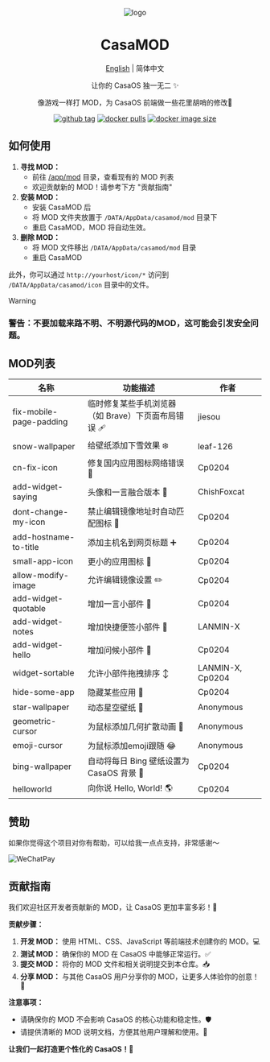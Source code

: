 <div align="center">

![logo](img/icon.png)

# CasaMOD

[English](/README.md) | 简体中文

让你的 CasaOS 独一无二 ✨

像游戏一样打 MOD，为 CasaOS 前端做一些花里胡哨的修改🎨


[![github tag][gitHub-tag-image]][github-url] [![docker pulls][docker-pulls-image]][docker-url] [![docker image size][docker-image-size-image]][docker-url]

[gitHub-tag-image]: https://img.shields.io/github/v/tag/Cp0204/casamod
[docker-pulls-image]: https://img.shields.io/docker/pulls/cp0204/casamod
[docker-image-size-image]: https://img.shields.io/docker/image-size/cp0204/casamod
[github-url]: https://github.com/Cp0204/casamod
[docker-url]: https://hub.docker.com/r/cp0204/casamod

</div>

## 如何使用

1. **寻找 MOD：**
    *   前往 [/app/mod](/app/mod) 目录，查看现有的 MOD 列表
    *   欢迎贡献新的 MOD！请参考下方 "贡献指南"
2. **安装 MOD：**
    *   安装 CasaMOD 后
    *   将 MOD 文件夹放置于 `/DATA/AppData/casamod/mod` 目录下
    *   重启 CasaMOD，MOD 将自动生效。
3. **删除 MOD：**
    *   将 MOD 文件移出 `/DATA/AppData/casamod/mod` 目录
    *   重启 CasaMOD

此外，你可以通过 `http://yourhost/icon/*` 访问到 `/DATA/AppData/casamod/icon` 目录中的文件。

> [!WARNING]
> ### 警告：不要加载来路不明、不明源代码的MOD，这可能会引发**安全**问题。
## MOD列表

| 名称 | 功能描述 | 作者 |
| --- | -------- | ---- |
| fix-mobile-page-padding | 临时修复某些手机浏览器（如 Brave）下页面布局错误 🩹 | jiesou |
| snow-wallpaper | 给壁纸添加下雪效果 ❄️ | leaf-126 |
| cn-fix-icon | 修复国内应用图标网络错误 🎨 | Cp0204 |
| add-widget-saying | 头像和一言融合版本 👋 | ChishFoxcat |
| dont-change-my-icon | 禁止编辑镜像地址时自动匹配图标 🚫 | Cp0204 |
| add-hostname-to-title | 添加主机名到网页标题 ➕ | Cp0204 |
| small-app-icon | 更小的应用图标 🤏 | Cp0204 |
| allow-modify-image | 允许编辑镜像设置 ✏️ | Cp0204 |
| add-widget-quotable | 增加一言小部件 💬 | Cp0204 |
| add-widget-notes | 增加快捷便签小部件 📝 | LANMIN-X |
| add-widget-hello | 增加问候小部件 👋 | Cp0204 |
| widget-sortable | 允许小部件拖拽排序 ↕️ | LANMIN-X, Cp0204 |
| hide-some-app | 隐藏某些应用 🙈 | Cp0204 |
| star-wallpaper | 动态星空壁纸 🌌 | Anonymous |
| geometric-cursor | 为鼠标添加几何扩散动画 💠 | Anonymous |
| emoji-cursor | 为鼠标添加emoji跟随 😂 | Anonymous |
| bing-wallpaper | 自动将每日 Bing 壁纸设置为 CasaOS 背景 🌇  | Cp0204 |
| helloworld    | 向你说 Hello, World! 🌎 | Cp0204 |

## 赞助

如果你觉得这个项目对你有帮助，可以给我一点点支持，非常感谢～

![WeChatPay](https://cdn.jsdelivr.net/gh/Cp0204/Cp0204@main/img/wechat_pay_qrcode.png)

## 贡献指南

我们欢迎社区开发者贡献新的 MOD，让 CasaOS 更加丰富多彩！💖

**贡献步骤：**

1. **开发 MOD：** 使用 HTML、CSS、JavaScript 等前端技术创建你的 MOD。💻
2. **测试 MOD：** 确保你的 MOD 在 CasaOS 中能够正常运行。✅
3. **提交 MOD：** 将你的 MOD 文件和相关说明提交到本仓库。📥
4. **分享 MOD：**  与其他 CasaOS 用户分享你的 MOD，让更多人体验你的创意！🎉

**注意事项：**

*   请确保你的 MOD 不会影响 CasaOS 的核心功能和稳定性。🛡️
*   请提供清晰的 MOD 说明文档，方便其他用户理解和使用。📖

**让我们一起打造更个性化的 CasaOS！🚀**


